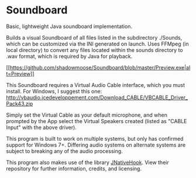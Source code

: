 # Soundboard
Basic, lightweight Java soundboard implementation.

Builds a visual Soundboard of all files listed in the subdirectory ./Sounds, which can be customized via the INI generated on launch.
Uses FFMpeg (in local directory) to convert any files located within the sounds directory to .wav format, which is required by Java for playback.

[[https://github.com/shadowmoose/Soundboard/blob/master/Preview.exe|alt=Preview]]

This Soundboard requires a Virtual Audio Cable interface, which you must install.
For Windows, I suggest this one: http://vbaudio.jcedeveloppement.com/Download_CABLE/VBCABLE_Driver_Pack43.zip

Simply set the Virtual Cable as your default microphone, and when prompted by the App select the Virtual Speakers created (listed as "CABLE Input" with the above driver).

This program is built to work on multiple systems, but only has confirmed support for Windows 7+. Differing audio systems on alternate systems are subject to breaking any of the audio processing.

This program also makes use of the library [JNativeHook](https://github.com/kwhat/jnativehook). View their repository for further information, credits, and licensing.
